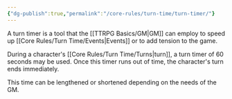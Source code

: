 ```yaml
---
{"dg-publish":true,"permalink":"/core-rules/turn-time/turn-timer/"}
---
```


A turn timer is a tool that the [[TTRPG Basics/GM\|GM]] can employ to speed up [[Core Rules/Turn Time/Events\|Events]] or to add tension to the game.

During a character's [[Core Rules/Turn Time/Turns\|turn]], a turn timer of 60 seconds may be used. Once this timer runs out of time, the character's turn ends immediately.

This time can be lengthened or shortened depending on the needs of the GM.